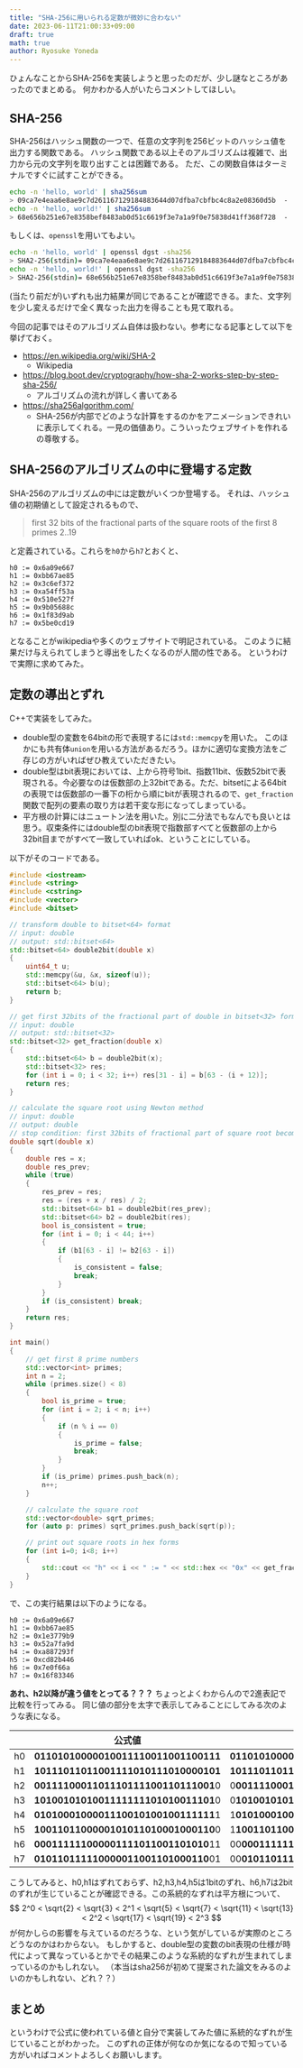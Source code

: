 ```yaml
---
title: "SHA-256に用いられる定数が微妙に合わない"
date: 2023-06-11T21:00:33+09:00
draft: true
math: true
author: Ryosuke Yoneda
---
```


ひょんなことからSHA-256を実装しようと思ったのだが、少し謎なところがあったのでまとめる。
何かわかる人がいたらコメントしてほしい。

## SHA-256
SHA-256はハッシュ関数の一つで、任意の文字列を256ビットのハッシュ値を出力する関数である。
ハッシュ関数である以上そのアルゴリズムは複雑で、出力から元の文字列を取り出すことは困難である。
ただ、この関数自体はターミナルですぐに試すことができる。

```bash
echo -n 'hello, world' | sha256sum
> 09ca7e4eaa6e8ae9c7d261167129184883644d07dfba7cbfbc4c8a2e08360d5b  -
echo -n 'hello, world!' | sha256sum
> 68e656b251e67e8358bef8483ab0d51c6619f3e7a1a9f0e75838d41ff368f728  -
```
もしくは、`openssl`を用いてもよい。
```bash
echo -n 'hello, world' | openssl dgst -sha256
> SHA2-256(stdin)= 09ca7e4eaa6e8ae9c7d261167129184883644d07dfba7cbfbc4c8a2e08360d5b
echo -n 'hello, world!' | openssl dgst -sha256
> SHA2-256(stdin)= 68e656b251e67e8358bef8483ab0d51c6619f3e7a1a9f0e75838d41ff368f728
```

(当たり前だが)いずれも出力結果が同じであることが確認できる。また、文字列を少し変えるだけで全く異なった出力を得ることも見て取れる。

今回の記事ではそのアルゴリズム自体は扱わない。参考になる記事として以下を挙げておく。

* https://en.wikipedia.org/wiki/SHA-2
    * Wikipedia
* https://blog.boot.dev/cryptography/how-sha-2-works-step-by-step-sha-256/
    * アルゴリズムの流れが詳しく書いてある
* https://sha256algorithm.com/
    * SHA-256が内部でどのような計算をするのかをアニメーションできれいに表示してくれる。一見の価値あり。こういったウェブサイトを作れるの尊敬する。

## SHA-256のアルゴリズムの中に登場する定数

SHA-256のアルゴリズムの中には定数がいくつか登場する。
それは、ハッシュ値の初期値として設定されるもので、

> first 32 bits of the fractional parts of the square roots of the first 8 primes 2..19

と定義されている。これらを`h0`から`h7`とおくと、

```
h0 := 0x6a09e667
h1 := 0xbb67ae85
h2 := 0x3c6ef372
h3 := 0xa54ff53a
h4 := 0x510e527f
h5 := 0x9b05688c
h6 := 0x1f83d9ab
h7 := 0x5be0cd19
```

となることがwikipediaや多くのウェブサイトで明記されている。
このように結果だけ与えられてしまうと導出をしたくなるのが人間の性である。
というわけで実際に求めてみた。

## 定数の導出とずれ
C++で実装をしてみた。

* double型の変数を64bitの形で表現するには`std::memcpy`を用いた。
このほかにも共有体`union`を用いる方法があるだろう。ほかに適切な変換方法をご存じの方がいればぜひ教えていただきたい。
* double型はbit表現においては、上から符号1bit、指数11bit、仮数52bitで表現される。今必要なのは仮数部の上32bitである。ただ、bitsetによる64bitの表現では仮数部の一番下の桁から順にbitが表現されるので、`get_fraction`関数で配列の要素の取り方は若干変な形になってしまっている。
* 平方根の計算にはニュートン法を用いた。別に二分法でもなんでも良いとは思う。収束条件にはdouble型のbit表現で指数部すべてと仮数部の上から32bit目までがすべて一致していればok、ということにしている。

以下がそのコードである。

```cpp
#include <iostream>
#include <string>
#include <cstring>
#include <vector>
#include <bitset>

// transform double to bitset<64> format
// input: double
// output: std::bitset<64>
std::bitset<64> double2bit(double x)
{
    uint64_t u;
    std::memcpy(&u, &x, sizeof(u));
    std::bitset<64> b(u);
    return b;
}

// get first 32bits of the fractional part of double in bitset<32> format
// input: double
// output: std::bitset<32>
std::bitset<32> get_fraction(double x)
{
    std::bitset<64> b = double2bit(x);
    std::bitset<32> res;
    for (int i = 0; i < 32; i++) res[31 - i] = b[63 - (i + 12)];
    return res;
}

// calculate the square root using Newton method
// input: double
// output: double
// stop condition: first 32bits of fractional part of square root becomes consistent
double sqrt(double x)
{
    double res = x;
    double res_prev;
    while (true)
    {
        res_prev = res;
        res = (res + x / res) / 2;
        std::bitset<64> b1 = double2bit(res_prev);
        std::bitset<64> b2 = double2bit(res);
        bool is_consistent = true;
        for (int i = 0; i < 44; i++)
        {
            if (b1[63 - i] != b2[63 - i])
            {
                is_consistent = false;
                break;
            }
        }
        if (is_consistent) break;
    }
    return res;
}

int main()
{
    // get first 8 prime numbers
    std::vector<int> primes;
    int n = 2;
    while (primes.size() < 8)
    {
        bool is_prime = true;
        for (int i = 2; i < n; i++)
        {
            if (n % i == 0)
            {
                is_prime = false;
                break;
            }
        }
        if (is_prime) primes.push_back(n);
        n++;
    }

    // calculate the square root
    std::vector<double> sqrt_primes;
    for (auto p: primes) sqrt_primes.push_back(sqrt(p));

    // print out square roots in hex forms
    for (int i=0; i<8; i++)
    {
        std::cout << "h" << i << " := " << std::hex << "0x" << get_fraction(sqrt_primes[i]).to_ulong() << std::endl;
    }
}
```

で、この実行結果は以下のようになる。

```
h0 := 0x6a09e667
h1 := 0xbb67ae85
h2 := 0x1e3779b9
h3 := 0x52a7fa9d
h4 := 0xa887293f
h5 := 0xcd82b446
h6 := 0x7e0f66a
h7 := 0x16f83346
```

**あれ、h2以降が違う値をとってる？？？**
ちょっとよくわからんので2進表記で比較を行ってみる。
同じ値の部分を太字で表示してみることにしてみる次のような表になる。

| | 公式値 | 自身の実装値 |
|:---:|:---:|:---:|
| h0 | **01101010000010011110011001100111** | **01101010000010011110011001100111** |
| h1 | **10111011011001111010111010000101** | **10111011011001111010111010000101** |
| h2 | **0011110001101110111100110111001**0 | 0**0011110001101110111100110111001** |
| h3 | **1010010101001111111101010011101**0 | 0**1010010101001111111101010011101** |
| h4 | **0101000100001110010100100111111**1 | 1**0101000100001110010100100111111** |
| h5 | **1001101100000101011010001000110**0 | 1**1001101100000101011010001000110** |
| h6 | **000111111000001111011001101010**11 | 00**000111111000001111011001101010** |
| h7 | **010110111110000011001101000110**01 | 00**010110111110000011001101000110** |

こうしてみると、h0,h1はずれておらず、h2,h3,h4,h5は1bitのずれ、h6,h7は2bitのずれが生じていることが確認できる。この系統的なずれは平方根について、
$$
2^0 < \sqrt{2} < \sqrt{3} < 2^1 < \sqrt{5} < \sqrt{7} < \sqrt{11} < \sqrt{13} < 2^2 < \sqrt{17} < \sqrt{19} < 2^3
$$
が何かしらの影響を与えているのだろうな、という気がしているが実際のところどうなのかはわからない。
もしかすると、double型の変数のbit表現の仕様が時代によって異なっているとかでその結果このような系統的なずれが生まれてしまっているのかもしれない。
（本当はsha256が初めて提案された論文をみるのよいのかもしれない、どれ？？）

## まとめ
というわけで公式に使われている値と自分で実装してみた値に系統的なずれが生じていることがわかった。
このずれの正体が何なのか気になるので知っている方がいればコメントよろしくお願いします。

